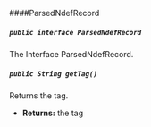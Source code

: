 ####ParsedNdefRecord

##### `public interface ParsedNdefRecord`

The Interface ParsedNdefRecord.

##### `public String getTag()`

Returns the tag.

 * **Returns:** the tag
